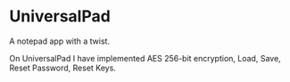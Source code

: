 # UniversalPad
A notepad app with a twist.

On UniversalPad I have implemented AES 256-bit encryption, Load, Save, Reset Password, Reset Keys.
